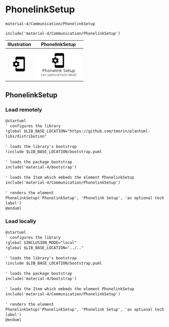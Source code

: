 # PhonelinkSetup


```text
material-4/Communication/PhonelinkSetup
```

```text
include('material-4/Communication/PhonelinkSetup')
```



| Illustration | PhonelinkSetup |
| :---: | :---: |
| ![illustration for Illustration](../../material-4/Communication/PhonelinkSetup.png) | ![illustration for PhonelinkSetup](../../material-4/Communication/PhonelinkSetup.Local.png) |




## PhonelinkSetup

### Load remotely
```plantuml
@startuml
' configures the library
!global $LIB_BASE_LOCATION="https://github.com/tmorin/plantuml-libs/distribution"

' loads the library's bootstrap
!include $LIB_BASE_LOCATION/bootstrap.puml

' loads the package bootstrap
include('material-4/bootstrap')

' loads the Item which embeds the element PhonelinkSetup
include('material-4/Communication/PhonelinkSetup')

' renders the element
PhonelinkSetup('PhonelinkSetup', 'Phonelink Setup', 'an optional tech label')
@enduml
```

### Load locally
```plantuml
@startuml
' configures the library
!global $INCLUSION_MODE="local"
!global $LIB_BASE_LOCATION="../.."

' loads the library's bootstrap
!include $LIB_BASE_LOCATION/bootstrap.puml

' loads the package bootstrap
include('material-4/bootstrap')

' loads the Item which embeds the element PhonelinkSetup
include('material-4/Communication/PhonelinkSetup')

' renders the element
PhonelinkSetup('PhonelinkSetup', 'Phonelink Setup', 'an optional tech label')
@enduml
```

